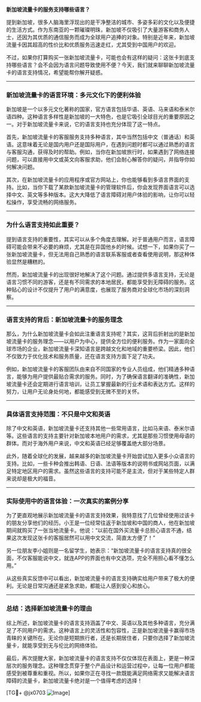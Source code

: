 **新加坡流量卡的服务支持哪些语言？**

提到新加坡，很多人脑海里浮现出的是干净整洁的城市、多姿多彩的文化以及便捷的生活方式。作为东南亚的一颗璀璨明珠，新加坡不仅吸引了大量游客和商务人士，还因为其优质的通信服务而成为全球用户追捧的对象。特别是近年来，新加坡流量卡因其超高的性价比和优质服务迅速走红，尤其受到中国用户的欢迎。

不过，如果你打算购买一张新加坡流量卡，可能也会有这样的疑问：这张卡到底支持哪些语言？会不会因为语言问题导致使用不便？今天，我们就来聊聊新加坡流量卡的语言支持情况，希望能帮你解开疑惑。

---

### **新加坡流量卡的语言环境：多元文化下的便利体验**

新加坡是一个以多元文化著称的国家，官方语言包括华语、英语、马来语和泰米尔语四种。这种语言多样性是新加坡的一大特色，也是它吸引全球目光的重要原因之一。对于新加坡流量卡来说，它的语言支持也充分体现了这一特点。

首先，新加坡流量卡的客服服务支持多种语言，其中当然包括中文（普通话）和英语。这意味着无论是国内用户还是国际用户，在遇到问题时都可以通过熟悉的语言与客服沟通，获得及时的帮助。例如，当你在新加坡旅行时，如果遇到了网络连接问题，可以直接用中文或英文向客服求助，他们会耐心解答你的疑问，并指导你如何解决问题。

其次，在新加坡流量卡的应用程序或官方网站上，你也能够看到多语言界面的支持。比如，当你下载了某款新加坡流量卡的管理软件后，你会发现界面语言可以选择中文、英文等多种版本。这大大降低了语言障碍对用户体验的影响，让你可以轻松操作，享受流畅的网络服务。

---

### **为什么语言支持如此重要？**

提到语言支持的重要性，其实可以从多个角度去理解。对于普通用户而言，语言障碍可能会带来不必要的麻烦，尤其是在异国他乡的时候。试想一下，如果你买了一张新加坡流量卡，但无法用自己熟悉的语言联系客服或者查看使用说明，那这种体验显然是糟糕的。

然而，新加坡流量卡的出现很好地解决了这个问题。通过提供多语言支持，无论是语言习惯不同的游客，还是有不同需求的本地居民，都能享受到无障碍的服务。这种贴心的设计不仅提升了用户的满意度，也展现了服务商对全球化市场的深刻洞察。

---

### **语言支持的背后：新加坡流量卡的服务理念**

那么，为什么新加坡流量卡会如此注重语言支持呢？其实，这背后折射出的是新加坡流量卡的服务理念——以用户为中心，提供全方位的便利服务。作为一家面向全球市场的企业，新加坡流量卡深知语言是跨越文化和地域的重要桥梁。因此，他们不仅致力于优化技术和服务质量，还在语言支持方面下足了功夫。

例如，新加坡流量卡的客服团队由来自不同国家的专业人员组成，他们精通多种语言，能够为用户提供最贴合需求的服务。同时，为了确保语言翻译的准确性，新加坡流量卡还会定期进行语言培训，让员工掌握最新的行业术语和表达方式。这样的努力，让用户无论身处何地，都能感受到无微不至的关怀。

---

### **具体语言支持范围：不只是中文和英语**

除了中文和英语，新加坡流量卡还支持其他一些常用语言，比如马来语、泰米尔语等。这些语言的支持主要针对新加坡本地用户的需求，尤其是那些习惯使用母语的群体。而对于海外用户来说，中文和英语已经足够覆盖绝大部分场景。

此外，随着全球化的发展，越来越多的新加坡流量卡开始尝试加入更多小众语言的支持。比如，一些卡种会推出韩语、日语、法语等版本的说明书或网站页面，以满足特定地区用户的需求。虽然这些语言的支持可能不是主流，但对于某些特定人群来说却是极大的福音。

---

### **实际使用中的语言体验：一次真实的案例分享**

为了更直观地展示新加坡流量卡的语言支持效果，我特意找了几位曾经使用过该卡的朋友分享他们的经历。小王是一位经常往返于新加坡和中国的商人，他在新加坡期间就购买了一张当地流量卡。他说：“以前在国外买流量卡总担心语言不通，结果这次发现这张卡的客服居然可以用中文交流，简直太方便了！”

另一位朋友李小姐则是一名留学生，她表示：“新加坡流量卡的语言支持真的很全面，不仅客服能说中文，就连APP的界面也有中文选项，完全不用担心看不懂怎么用。”

从这些真实反馈中可以看出，新加坡流量卡的语言支持确实给用户带来了极大的便利。无论是日常沟通还是紧急求助，都能让人感到安心和放心。

---

### **总结：选择新加坡流量卡的理由**

综上所述，新加坡流量卡的语言支持涵盖了中文、英语以及其他多种语言，充分满足了不同用户的需求。这种语言上的灵活性和包容性，正是新加坡流量卡赢得市场青睐的关键所在。无论你是短期旅行者，还是长期居住者，只要你选择了新加坡流量卡，就能享受到无与伦比的网络体验。

最后，再次提醒大家，新加坡流量卡的语言支持不仅仅体现在表面上，更是一种深层次的服务理念。这种理念贯穿于整个产品设计和运营过程中，让每一位用户都能感受到被尊重和重视。所以，如果你正在寻找一款既能满足网络需求又能解决语言障碍的流量卡，新加坡流量卡绝对是一个值得考虑的选择！

[TG💪+ @jx0703 ![Image](https://github.com/user-attachments/assets/dbca1d08-cadb-493c-b0ec-ad6f7a83f270)]